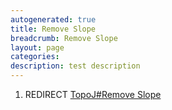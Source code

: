 ```yaml
---
autogenerated: true
title: Remove Slope
breadcrumb: Remove Slope
layout: page
categories: 
description: test description
---
```


1.  REDIRECT [TopoJ\#Remove Slope](TopoJ#Remove_Slope)
